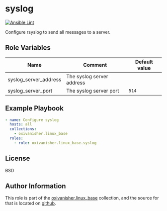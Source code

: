 syslog
======
[![Ansible Lint](https://github.com/oxivanisher/role-syslog/actions/workflows/ansible-lint.yml/badge.svg)](https://github.com/oxivanisher/role-syslog/actions/workflows/ansible-lint.yml)

Configure rsyslog to send all messages to a server.

Role Variables
--------------

| Name          | Comment                              | Default value |
|---------------|--------------------------------------|---------------|
| syslog_server_address | The syslog server address  |           |
| syslog_server_port | The syslog server port  | `514`          |

Example Playbook
----------------
```yaml
- name: Configure syslog
  hosts: all
  collections:
    - oxivanisher.linux_base
  roles:
    - role: oxivanisher.linux_base.syslog
```

License
-------

BSD

Author Information
------------------

This role is part of the [oxivanisher.linux_base](https://galaxy.ansible.com/ui/repo/published/oxivanisher/linux_base/) collection, and the source for that is located on [github](https://github.com/oxivanisher/collection-linux_base).
